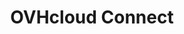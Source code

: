 ---
title: 'OVHcloud Connect'
slug: ovhcloud-connect
excerpt: 'OVHcloud Connect user guides'
sections: Getting started, Concepts, Configuration, Technical resources, FAQ
---